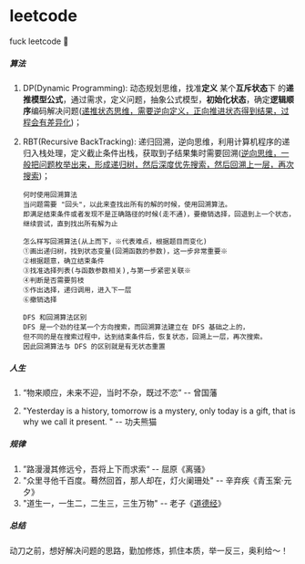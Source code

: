 # leetcode
fuck leetcode 🦉



##### 算法

1. DP(Dynamic Programming): 动态规划思维，找准**定义** 某个**互斥状态**下 的**递推模型公式**，通过需求，定义问题，抽象公式模型，**初始化状态**，确定**逻辑顺序**编码解决问题(<u>递推状态思维，需要逆向定义，正向推进状态得到结果，过程会有差异化</u>)；

2. RBT(Recursive BackTracking): 递归回溯，逆向思维，利用计算机程序的递归入栈处理，定义截止条件出栈，获取到子结果集时需要回溯(<u>逆向思维，一般把问题枚举出来，形成递归树，然后深度优先搜索，然后回溯上一层，再次搜索</u>)；

   ```
   何时使用回溯算法
   当问题需要 "回头"，以此来查找出所有的解的时候，使用回溯算法。
   即满足结束条件或者发现不是正确路径的时候(走不通)，要撤销选择，回退到上一个状态，继续尝试，直到找出所有解为止
   
   怎么样写回溯算法(从上而下，※代表难点，根据题目而变化)
   ①画出递归树，找到状态变量(回溯函数的参数)，这一步非常重要※
   ②根据题意，确立结束条件
   ③找准选择列表(与函数参数相关),与第一步紧密关联※
   ④判断是否需要剪枝
   ⑤作出选择，递归调用，进入下一层
   ⑥撤销选择
   
   DFS 和回溯算法区别
   DFS 是一个劲的往某一个方向搜索，而回溯算法建立在 DFS 基础之上的，
   但不同的是在搜索过程中，达到结束条件后，恢复状态，回溯上一层，再次搜索。
   因此回溯算法与 DFS 的区别就是有无状态重置
   ```



##### 人生

1. “物来顺应，未来不迎，当时不杂，既过不恋” -- 曾国藩

2. "Yesterday is a history, tomorrow is a mystery, only today is a gift, that is why we call it present. " -- 功夫熊猫



##### 规律

1. ”路漫漫其修远兮，吾将上下而求索“ -- 屈原《离骚》
2. "众里寻他千百度。蓦然回首，那人却在，灯火阑珊处" -- 辛弃疾《青玉案·元夕》
3. "道生一，一生二，二生三，三生万物" -- 老子《[道德经](https://baike.baidu.com/item/道德经/327138)》



##### 总结

动刀之前，想好解决问题的思路，勤加修炼，抓住本质，举一反三，奥利给～！
